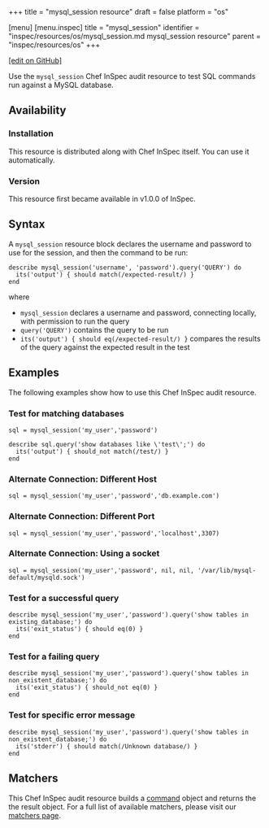 +++
title = "mysql_session resource"
draft = false
platform = "os"

[menu]
  [menu.inspec]
    title = "mysql_session"
    identifier = "inspec/resources/os/mysql_session.md mysql_session resource"
    parent = "inspec/resources/os"
+++

[\[edit on GitHub\]](https://github.com/inspec/inspec/blob/master/www/content/inspec/resources/mysql_session.md)

Use the `mysql_session` Chef InSpec audit resource to test SQL commands run against a MySQL database.

## Availability

### Installation

This resource is distributed along with Chef InSpec itself. You can use it automatically.

### Version

This resource first became available in v1.0.0 of InSpec.

## Syntax

A `mysql_session` resource block declares the username and password to use for the session, and then the command to be run:

    describe mysql_session('username', 'password').query('QUERY') do
      its('output') { should match(/expected-result/) }
    end

where

- `mysql_session` declares a username and password, connecting locally, with permission to run the query
- `query('QUERY')` contains the query to be run
- `its('output') { should eq(/expected-result/) }` compares the results of the query against the expected result in the test

## Examples

The following examples show how to use this Chef InSpec audit resource.

### Test for matching databases

    sql = mysql_session('my_user','password')

    describe sql.query('show databases like \'test\';') do
      its('output') { should_not match(/test/) }
    end

### Alternate Connection: Different Host

    sql = mysql_session('my_user','password','db.example.com')

### Alternate Connection: Different Port

    sql = mysql_session('my_user','password','localhost',3307)

### Alternate Connection: Using a socket

    sql = mysql_session('my_user','password', nil, nil, '/var/lib/mysql-default/mysqld.sock')

### Test for a successful query

    describe mysql_session('my_user','password').query('show tables in existing_database;') do
      its('exit_status') { should eq(0) }
    end

### Test for a failing query

    describe mysql_session('my_user','password').query('show tables in non_existent_database;') do
      its('exit_status') { should_not eq(0) }
    end

### Test for specific error message

    describe mysql_session('my_user','password').query('show tables in non_existent_database;') do
      its('stderr') { should match(/Unknown database/) }
    end

## Matchers

This Chef InSpec audit resource builds a [command](/inspec/resources/command) object and returns the the result object. For a full list of available matchers, please visit our [matchers page](/inspec/matchers/).
